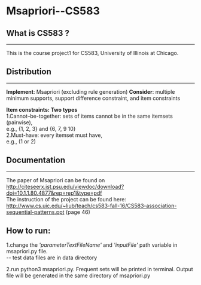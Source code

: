 # Msapriori--CS583
## What is CS583 ?
***
This is the course project1  for CS583, University of Illinois at Chicago. 

## Distribution
***
**Implement**:  Msapriori (excluding rule generation)
**Consider**:  multiple minimum supports, support difference constraint, and item constraints

**Item constraints: Two types**  
1.Cannot–be-together: sets of items cannot be in the same itemsets (pairwise),    
e.g., {1, 2, 3} and {6, 7, 9 10}  
2.Must-have: every itemset must have,   
e.g., (1 or 2)   

## Documentation
***
The paper of Msapriori can be found on http://citeseerx.ist.psu.edu/viewdoc/download?doi=10.1.1.80.4877&rep=rep1&type=pdf     
The instruction of the project can be found here: http://www.cs.uic.edu/~liub/teach/cs583-fall-16/CS583-association-sequential-patterns.ppt (page 46)      


## How to run:     
  1.change the *'parameterTextFileName'* and *'inputFile'* path variable in msapriori.py file.     
  -- test data files are in data directory    
 
  2.run python3 msapriori.py. Frequent sets will be printed in terminal. Output file will be generated in the same directory of msapriori.py   
